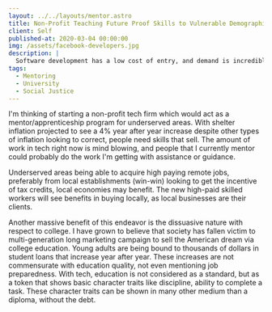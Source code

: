 ```yaml
---
layout: ../../layouts/mentor.astro
title: Non-Profit Teaching Future Proof Skills to Vulnerable Demographics
client: Self
published-at: 2020-03-04 00:00:00
img: /assets/facebook-developers.jpg
description: |
  Software development has a low cost of entry, and demand is incredibly high.
tags:
  - Mentoring
  - University
  - Social Justice
---
```


I'm thinking of starting a non-profit tech firm which would act as a mentor/apprenticeship program for underserved areas. With shelter inflation projected to see a 4% year after year increase despite other types of inflation looking to correct, people need skills that sell. The amount of work in tech right now is mind blowing, and people that I currently mentor could probably do the work I'm getting with assistance or guidance.

Underserved areas being able to acquire high paying remote jobs, preferably from local establishments (win-win) looking to get the incentive of tax credits, local economies may benefit. The new high-paid skilled workers will see benefits in buying locally, as local businesses are their clients.

Another massive benefit of this endeavor is the dissuasive nature with respect to college. I have grown to believe that society has fallen victim to multi-generation long marketing campaign to sell the American dream via college education. Young adults are being bound to thousands of dollars in student loans that increase year after year. These increases are not commensurate with education quality, not even mentioning job preparedness. With tech, education is not considered as a standard, but as a token that shows basic character traits like discipline, ability to complete a task. These character traits can be shown in many other medium than a diploma, without the debt.
